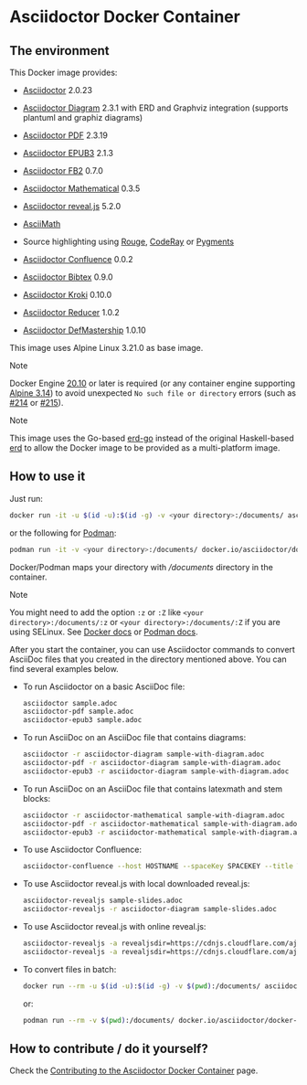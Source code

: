 # Asciidoctor Docker Container

## The environment

This Docker image provides:

- [Asciidoctor](https://asciidoctor.org/) 2.0.23

- [Asciidoctor Diagram](https://asciidoctor.org/docs/asciidoctor-diagram/) 2.3.1 with ERD and Graphviz integration (supports plantuml and graphiz diagrams)

- [Asciidoctor PDF](https://asciidoctor.org/docs/asciidoctor-pdf/) 2.3.19

- [Asciidoctor EPUB3](https://asciidoctor.org/docs/asciidoctor-epub3/) 2.1.3

- [Asciidoctor FB2](https://github.com/asciidoctor/asciidoctor-fb2/) 0.7.0

- [Asciidoctor Mathematical](https://github.com/asciidoctor/asciidoctor-mathematical) 0.3.5

- [Asciidoctor reveal.js](https://docs.asciidoctor.org/reveal.js-converter/latest/) 5.2.0

- [AsciiMath](https://rubygems.org/gems/asciimath)

- Source highlighting using [Rouge](http://rouge.jneen.net), [CodeRay](https://rubygems.org/gems/coderay) or [Pygments](https://pygments.org/)

- [Asciidoctor Confluence](https://github.com/asciidoctor/asciidoctor-confluence) 0.0.2

- [Asciidoctor Bibtex](https://github.com/asciidoctor/asciidoctor-bibtex) 0.9.0

- [Asciidoctor Kroki](https://github.com/Mogztter/asciidoctor-kroki) 0.10.0

- [Asciidoctor Reducer](https://github.com/asciidoctor/asciidoctor-reducer) 1.0.2

- [Asciidoctor DefMastership](https://gitlab.com/defmastership/asciidoctor-defmastership) 1.0.10

This image uses Alpine Linux 3.21.0 as base image.

> [!NOTE]
> Docker Engine [20.10](https://docs.docker.com/engine/release-notes/#20100) or later is required (or any container engine supporting [Alpine 3.14](https://wiki.alpinelinux.org/wiki/Release_Notes_for_Alpine_3.14.0)) to avoid unexpected `No such file or directory` errors (such as [\#214](https://github.com/asciidoctor/docker-asciidoctor/issues/214) or [\#215](https://github.com/asciidoctor/docker-asciidoctor/issues/215)).

> [!NOTE]
> This image uses the Go-based [erd-go](https://github.com/kaishuu0123/erd-go/) instead of the original Haskell-based [erd](https://github.com/BurntSushi/erd) to allow the Docker image to be provided as a multi-platform image.

## How to use it

Just run:

``` bash
docker run -it -u $(id -u):$(id -g) -v <your directory>:/documents/ asciidoctor/docker-asciidoctor
```

or the following for [Podman](https://podman.io/):

``` bash
podman run -it -v <your directory>:/documents/ docker.io/asciidoctor/docker-asciidoctor
```

Docker/Podman maps your directory with *<span class="path">/documents</span>* directory in the container.

> [!NOTE]
> You might need to add the option `:z` or `:Z` like `<your directory>:/documents/:z` or `<your directory>:/documents/:Z` if you are using SELinux. See [Docker docs](https://docs.docker.com/storage/bind-mounts/#configure-the-selinux-label) or [Podman docs](https://docs.podman.io/en/latest/markdown/podman-run.1.html#volume-v-source-volume-host-dir-container-dir-options).

After you start the container, you can use Asciidoctor commands to convert AsciiDoc files that you created in the directory mentioned above.
You can find several examples below.

- To run Asciidoctor on a basic AsciiDoc file:

  ``` bash
  asciidoctor sample.adoc
  asciidoctor-pdf sample.adoc
  asciidoctor-epub3 sample.adoc
  ```

- To run AsciiDoc on an AsciiDoc file that contains diagrams:

  ``` bash
  asciidoctor -r asciidoctor-diagram sample-with-diagram.adoc
  asciidoctor-pdf -r asciidoctor-diagram sample-with-diagram.adoc
  asciidoctor-epub3 -r asciidoctor-diagram sample-with-diagram.adoc
  ```

- To run AsciiDoc on an AsciiDoc file that contains latexmath and stem blocks:

  ``` bash
  asciidoctor -r asciidoctor-mathematical sample-with-diagram.adoc
  asciidoctor-pdf -r asciidoctor-mathematical sample-with-diagram.adoc
  asciidoctor-epub3 -r asciidoctor-mathematical sample-with-diagram.adoc
  ```

- To use Asciidoctor Confluence:

  ``` bash
  asciidoctor-confluence --host HOSTNAME --spaceKey SPACEKEY --title TITLE --username USER --password PASSWORD sample.adoc
  ```

- To use Asciidoctor reveal.js with local downloaded reveal.js:

  ``` bash
  asciidoctor-revealjs sample-slides.adoc
  asciidoctor-revealjs -r asciidoctor-diagram sample-slides.adoc
  ```

- To use Asciidoctor reveal.js with online reveal.js:

  ``` bash
  asciidoctor-revealjs -a revealjsdir=https://cdnjs.cloudflare.com/ajax/libs/reveal.js/3.9.2 sample-slides.adoc
  asciidoctor-revealjs -a revealjsdir=https://cdnjs.cloudflare.com/ajax/libs/reveal.js/3.9.2 -r asciidoctor-diagram sample-slides.adoc
  ```

- To convert files in batch:

  ``` bash
  docker run --rm -u $(id -u):$(id -g) -v $(pwd):/documents/ asciidoctor/docker-asciidoctor asciidoctor-pdf index.adoc
  ```

  or:

  ``` bash
  podman run --rm -v $(pwd):/documents/ docker.io/asciidoctor/docker-asciidoctor asciidoctor-pdf index.adoc
  ```

## How to contribute / do it yourself?

Check the [Contributing to the Asciidoctor Docker Container](https://github.com/asciidoctor/docker-asciidoctor/blob/main/CONTRIBUTING.adoc) page.
